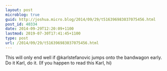 ```yaml
---
layout: post
microblog: true
guid: http://joshua.micro.blog/2014/09/29/t516396983037075456.html
post_id: 40334
date: 2014-09-29T12:20:09+1100
lastmod: 2019-07-30T17:41:45+1100
type: post
url: /2014/09/29/t516396983037075456.html
---
```

This will only end well if @karlstefanovic jumps onto the bandwagon early. Do it Karl, do it. (If you happen to read this Karl, hi)
